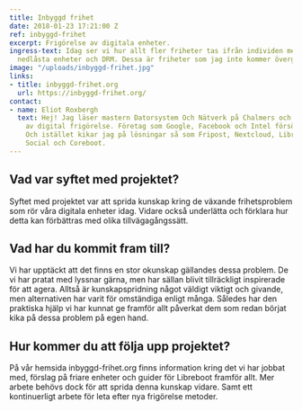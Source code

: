 ```yaml
---
title: Inbyggd frihet
date: 2018-01-23 17:21:00 Z
ref: inbyggd-frihet
excerpt: Frigörelse av digitala enheter.
ingress-text: Idag ser vi hur allt fler friheter tas ifrån individen med "moln tjänster",
  nedlåsta enheter och DRM. Dessa är friheter som jag inte kommer överge.
image: "/uploads/inbyggd-frihet.jpg"
links:
- title: inbyggd-frihet.org
  url: https://inbyggd-frihet.org/
contact:
- name: Eliot Roxbergh
  text: Hej! Jag läser mastern Datorsystem Och Nätverk på Chalmers och är intresserad
    av digital frigörelse. Företag som Google, Facebook och Intel försöker jag undvika.
    Och istället kikar jag på lösningar så som Fripost, Nextcloud, Libreoffice, GNU
    Social och Coreboot.
---
```


## Vad var syftet med projektet?
Syftet med projektet var att sprida kunskap kring de växande frihetsproblem som rör våra digitala enheter idag. Vidare också underlätta och förklara hur detta kan förbättras med olika tillvägagångssätt.

## Vad har du kommit fram till?
Vi har upptäckt att det finns en stor okunskap gällandes dessa problem. De vi har pratat med lyssnar gärna, men har sällan blivit tillräckligt inspirerade för att agera. Alltså är kunskapspridning något väldigt viktigt och givande, men alternativen har varit för omständiga enligt många. Således har den praktiska hjälp vi har kunnat ge framför allt påverkat dem som redan börjat kika på dessa problem på egen hand.

## Hur kommer du att följa upp projektet?
På vår hemsida inbyggd-frihet.org finns information kring det vi har jobbat med, förslag på friare enheter och guider för Libreboot framför allt. Mer arbete behövs dock för att sprida denna kunskap vidare. Samt ett kontinuerligt arbete för leta efter nya frigörelse metoder.
